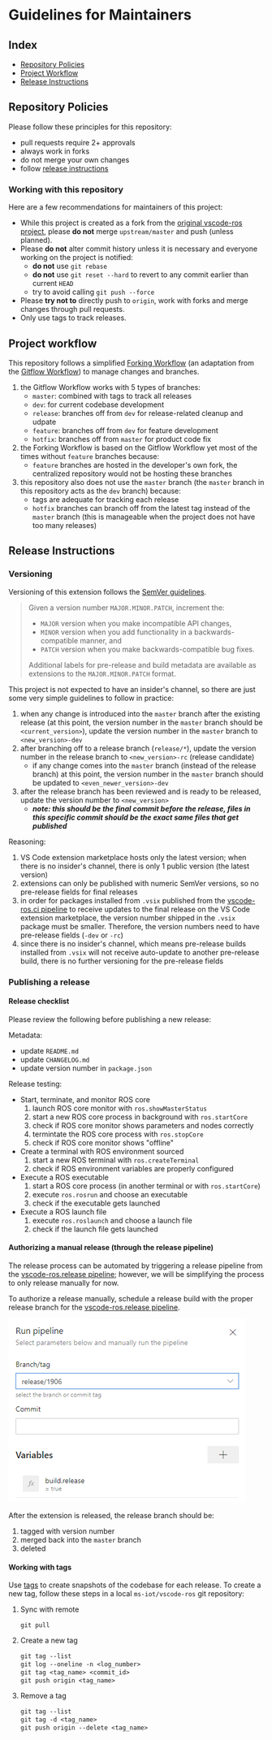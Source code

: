 # Guidelines for Maintainers

## Index

- [Repository Policies](#repository-policies)
- [Project Workflow](#project-workflow)
- [Release Instructions](#release-instructions)

## Repository Policies

Please follow these principles for this repository:

- pull requests require 2+ approvals
- always work in forks
- do not merge your own changes
- follow [release instructions](#release-instructions)

### Working with this repository

Here are a few recommendations for maintainers of this project:

- While this project is created as a fork from the [original vscode-ros project][ajshort_vscode-ros], please **do not** merge `upstream/master` and push (unless planned).
- Please **do not** alter commit history unless it is necessary and everyone working on the project is notified:
    - **do not** use `git rebase`
    - **do not** use `git reset --hard` to revert to any commit earlier than current `HEAD`
    - try to avoid calling `git push --force`
- Please **try not to** directly push to `origin`, work with forks and merge changes through pull requests.
- Only use tags to track releases.

## Project workflow

This repository follows a simplified [Forking Workflow][forking_workflow] (an adaptation from the [Gitflow Workflow][gitflow_workflow]) to manage changes and branches.

1. the Gitflow Workflow works with 5 types of branches:
    - `master`: combined with tags to track all releases
    - `dev`: for current codebase development
    - `release`: branches off from `dev` for release-related cleanup and udpate
    - `feature`: branches off from `dev` for feature development
    - `hotfix`: branches off from `master` for product code fix
2. the Forking Workflow is based on the Gitflow Workflow yet most of the times without `feature` branches because:
    - `feature` branches are hosted in the developer's own fork, the centralized repository would not be hosting these branches
3. this repository also does not use the `master` branch (the `master` branch in this repository acts as the `dev` branch) because:
    - tags are adequate for tracking each release
    - `hotfix` branches can branch off from the latest tag instead of the `master` branch (this is manageable when the project does not have too many releases)

## Release Instructions

### Versioning

Versioning of this extension follows the [SemVer guidelines][semver_guidelines].

> Given a version number `MAJOR.MINOR.PATCH`, increment the:
>
> - `MAJOR` version when you make incompatible API changes,
> - `MINOR` version when you add functionality in a backwards-compatible manner, and
> - `PATCH` version when you make backwards-compatible bug fixes.
>
> Additional labels for pre-release and build metadata are available as extensions to the `MAJOR.MINOR.PATCH` format.

This project is not expected to have an insider's channel, so there are just some very simple guidelines to follow in practice:

1. when any change is introduced into the `master` branch after the existing release (at this point, the version number in the `master` branch should be `<current_version>`), update the version number in the `master` branch to `<new_version>-dev`
2. after branching off to a release branch (`release/*`), update the version number in the release branch to `<new_version>-rc` (release candidate)
    - if any change comes into the `master` branch (instead of the release branch) at this point, the version number in the `master` branch should be updated to `<even_newer_version>-dev`
3. after the release branch has been reviewed and is ready to be released, update the version number to `<new_version>`
    - ***note: this should be the final commit before the release, files in this specific commit should be the exact same files that get published***

Reasoning:

1. VS Code extension marketplace hosts only the latest version; when there is no insider's channel, there is only 1 public version (the latest version)
2. extensions can only be published with numeric SemVer versions, so no pre-release fields for final releases
3. in order for packages installed from `.vsix` published from the [vscode-ros.ci pipeline][vscode-ros.ci] to receive updates to the final release on the VS Code extension marketplace, the version number shipped in the `.vsix` package must be smaller. Therefore, the version numbers need to have pre-release fields (`-dev` or `-rc`)
4. since there is no insider's channel, which means pre-release builds installed from `.vsix` will not receive auto-update to another pre-release build, there is no further versioning for the pre-release fields

### Publishing a release

#### Release checklist

Please review the following before publishing a new release:

Metadata:

- update `README.md`
- update `CHANGELOG.md`
- update version number in `package.json`

Release testing:

- Start, terminate, and monitor ROS core
    1. launch ROS core monitor with `ros.showMasterStatus`
    2. start a new ROS core process in background with `ros.startCore`
    3. check if ROS core monitor shows parameters and nodes correctly
    4. termintate the ROS core process with `ros.stopCore`
    5. check if ROS core monitor shows "offline"
- Create a terminal with ROS environment sourced
    1. start a new ROS terminal with `ros.createTerminal`
    2. check if ROS environment variables are properly configured
- Execute a ROS executable
    1. start a ROS core process (in another terminal or with `ros.startCore`)
    2. execute `ros.rosrun` and choose an executable
    3. check if the executable gets launched
- Execute a ROS launch file
    1. execute `ros.roslaunch` and choose a launch file
    2. check if the launch file gets launched

#### Authorizing a manual release (through the release pipeline)

The release process can be automated by triggering a release pipeline from the [vscode-ros.release pipeline][vscode-ros.release]; however, we will be simplifying the process to only release manually for now.

To authorize a release manually, schedule a release build with the proper release branch for the [vscode-ros.release pipeline][vscode-ros.release].

![schedule a release build][schedule_manual_release_build]

After the extension is released, the release branch should be:

1. tagged with version number
2. merged back into the `master` branch
3. deleted

#### Working with tags

Use [tags][git_tagging] to create snapshots of the codebase for each release. To create a new tag, follow these steps in a local `ms-iot/vscode-ros` git repository:

1. Sync with remote

    ```batch
    git pull
    ```

2. Create a new tag

    ```batch
    git tag --list
    git log --oneline -n <log_number>
    git tag <tag_name> <commit_id>
    git push origin <tag_name>
    ```

3. Remove a tag

    ```batch
    git tag --list
    git tag -d <tag_name>
    git push origin --delete <tag_name>
    ```

<!-- link to files -->
[schedule_manual_release_build]: /media/documentation/pipeline-manual-release.png

<!-- link to external sites -->
[ajshort_vscode-ros]: https://github.com/ajshort/vscode-ros
[forking_workflow]: https://www.atlassian.com/git/tutorials/comparing-workflows/forking-workflow
[git_tagging]: https://git-scm.com/book/en/v2/Git-Basics-Tagging
[gitflow_workflow]: https://www.atlassian.com/git/tutorials/comparing-workflows/gitflow-workflow
[semver_guidelines]: https://semver.org/#semantic-versioning-specification-semver
[vscode-ros.ci]: https://ros-win.visualstudio.com/ros-win/_build?definitionId=57
[vscode-ros.release]: https://ros-win.visualstudio.com/ros-win/_build?definitionId=68
